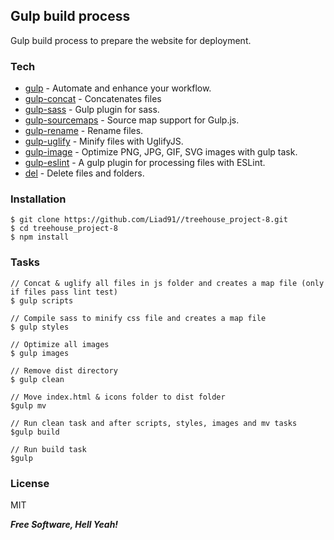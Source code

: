 ## Gulp build process

Gulp build process to prepare the website for deployment.

### Tech
* [gulp](http://gulpjs.com/) - Automate and enhance your workflow.
* [gulp-concat](https://github.com/contra/gulp-concat) - Concatenates files
* [gulp-sass](https://github.com/dlmanning/gulp-sass) - Gulp plugin for sass.
* [gulp-sourcemaps](https://github.com/floridoo/gulp-sourcemaps) - Source map support for Gulp.js.
* [gulp-rename](https://github.com/hparra/gulp-rename) - Rename files.
* [gulp-uglify](https://github.com/terinjokes/gulp-uglify) - Minify files with UglifyJS.
* [gulp-image](https://github.com/1000ch/gulp-image) - Optimize PNG, JPG, GIF, SVG images with gulp task.
* [gulp-eslint](https://github.com/adametry/gulp-eslint) - A gulp plugin for processing files with ESLint.
* [del](https://github.com/sindresorhus/del) - Delete files and folders.

### Installation

```
$ git clone https://github.com/Liad91//treehouse_project-8.git
$ cd treehouse_project-8
$ npm install 
```

### Tasks
```
// Concat & uglify all files in js folder and creates a map file (only if files pass lint test)
$ gulp scripts

// Compile sass to minify css file and creates a map file
$ gulp styles

// Optimize all images
$ gulp images

// Remove dist directory
$ gulp clean

// Move index.html & icons folder to dist folder
$gulp mv

// Run clean task and after scripts, styles, images and mv tasks
$gulp build

// Run build task
$gulp
```

### License

MIT

***Free Software, Hell Yeah!***
